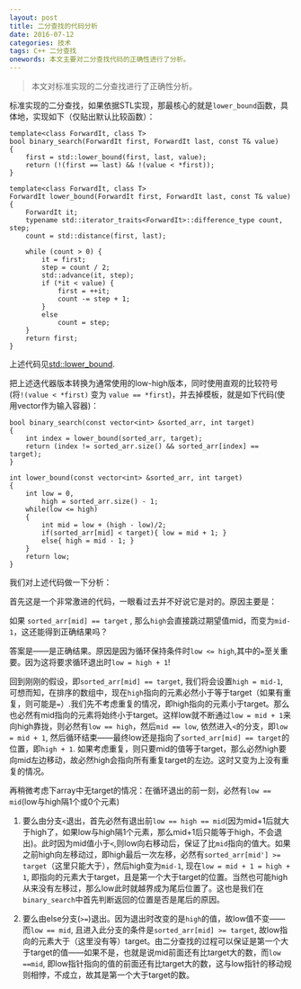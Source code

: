 ```yaml
---
layout: post
title: 二分查找的代码分析
date: 2016-07-12
categories: 技术 
tags: C++ 二分查找
onewords: 本文主要对二分查找代码的正确性进行了分析。
---
```

> 本文对标准实现的二分查找进行了正确性分析。

标准实现的二分查找，如果依据STL实现，那最核心的就是`lower_bound`函数，具体地，实现如下（仅贴出默认比较函数）：

    template<class ForwardIt, class T>
    bool binary_search(ForwardIt first, ForwardIt last, const T& value)
    {
        first = std::lower_bound(first, last, value);
        return (!(first == last) && !(value < *first));
    }

    template<class ForwardIt, class T>
    ForwardIt lower_bound(ForwardIt first, ForwardIt last, const T& value)
    {
        ForwardIt it;
        typename std::iterator_traits<ForwardIt>::difference_type count, step;
        count = std::distance(first, last);
     
        while (count > 0) {
            it = first; 
            step = count / 2; 
            std::advance(it, step);
            if (*it < value) {
                first = ++it; 
                count -= step + 1; 
            }
            else
                count = step;
        }
        return first;
    }

上述代码见[std::lower_bound](http://en.cppreference.com/w/cpp/algorithm/lower_bound).

把上述迭代器版本转换为通常使用的low-high版本，同时使用直观的比较符号(将`!(value < *first)` 变为 `value == *first`)，并去掉模板，就是如下代码(使用vector<int>作为输入容器)：

    bool binary_search(const vector<int> &sorted_arr, int target)
    {
        int index = lower_bound(sorted_arr, target);
        return (index != sorted_arr.size() && sorted_arr[index] == target);
    }

    int lower_bound(const vector<int> &sorted_arr, int target)
    {
        int low = 0,
            high = sorted_arr.size() - 1;
        while(low <= high)
        {
            int mid = low + (high - low)/2;
            if(sorted_arr[mid] < target){ low = mid + 1; }
            else{ high = mid - 1; }
        }
        return low;
    }
    
我们对上述代码做一下分析：

首先这是一个非常激进的代码，一眼看过去并不好说它是对的。原因主要是：

如果 `sorted_arr[mid] == target` , 那么`high`会直接跳过期望值mid，而变为`mid-1`，这还能得到正确结果吗？

答案是——是正确结果。原因是因为循环保持条件时`low <= high`,其中的`=`至关重要。因为这将要求循环退出时`low = high + 1`! 

回到刚刚的假设，即`sorted_arr[mid] == target`, 我们将会设置`high = mid-1`, 可想而知，在排序的数组中，现在`high`指向的元素必然小于等于target（如果有重复，则可能是`=`）.我们先不考虑重复的情况，即high指向的元素小于target。那么也必然有mid指向的元素将始终小于target。这样low就不断通过`low = mid + 1`来向high靠拢，则必然有`low == high`，然后`mid == low`, 依然进入`<`的分支，即`low = mid + 1`, 然后循环结束——最终low还是指向了`sorted_arr[mid] == target`的位置，即`high + 1`. 如果考虑重复，则只要mid的值等于target，那么必然high要向mid左边移动，故必然high会指向所有重复target的左边。这时又变为上没有重复的情况。

再稍微考虑下array中无target的情况：在循环退出的前一刻，必然有`low == mid`(low与high隔1个或0个元素)

1. 要么由分支`<`退出，首先必然有退出前`low == high == mid`(因为mid+1后就大于high了，如果low与high隔1个元素，那么mid+1后只能等于high，不会退出)。此时因为mid值小于`<`,则low向右移动后，保证了比`mid`指向的值大。如果之前high向左移动过，即high最后一次左移，必然有`sorted_arr[mid'] >= target`（这里只能大于），然后high变为`mid-1`, 现在`low = mid + 1 = high + 1`, 即指向的元素大于target，且是第一个大于target的位置。当然也可能high从来没有左移过，那么low此时就越界成为尾后位置了。这也是我们在`binary_search`中首先判断返回的位置是否是尾后的原因。

2. 要么由else分支(`>=`)退出。因为退出时改变的是`high`的值，故low值不变——而`low == mid`, 且进入此分支的条件是`sorted_arr[mid] >= target`, 故low指向的元素大于（这里没有等）target。由二分查找的过程可以保证是第一个大于target的值——如果不是，也就是说mid前面还有比target大的数，而`low ==mid`, 即low指针指向的值的前面还有比target大的数，这与low指针的移动规则相悖，不成立，故其是第一个大于target的数。